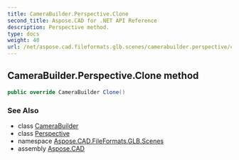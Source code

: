 ```yaml
---
title: CameraBuilder.Perspective.Clone
second_title: Aspose.CAD for .NET API Reference
description: Perspective method. 
type: docs
weight: 40
url: /net/aspose.cad.fileformats.glb.scenes/camerabuilder.perspective/clone/
---
```

## CameraBuilder.Perspective.Clone method

```csharp
public override CameraBuilder Clone()
```

### See Also

* class [CameraBuilder](../../camerabuilder/)
* class [Perspective](../)
* namespace [Aspose.CAD.FileFormats.GLB.Scenes](../../camerabuilder.perspective/)
* assembly [Aspose.CAD](../../../)


